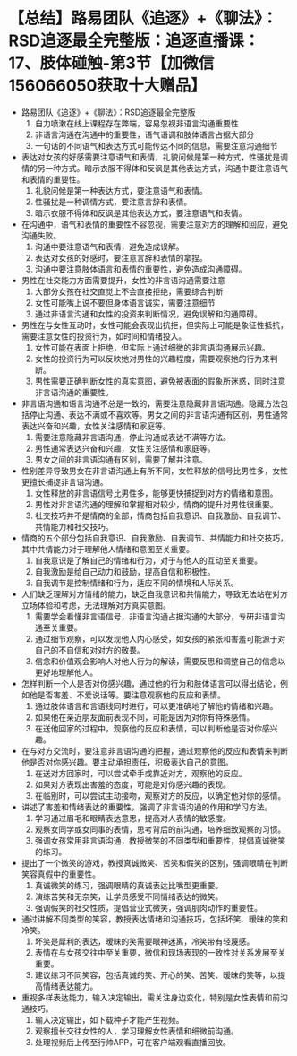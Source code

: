 # 【总结】路易团队《追逐》+《聊法》：RSD追逐最全完整版：追逐直播课：17、肢体碰触-第3节【加微信156066050获取十大赠品】

-   路易团队《追逐》+《聊法》：RSD追逐最全完整版
    1.  自力喷漱在线上课程存在弊端，容易忽视非语言沟通重要性
    2.  非语言沟通在沟通中的重要性，语气语调和肢体语言占据大部分
    3.  一句话的不同语气和表达方式可能传达不同的信息，需要注意沟通细节
-   表达对女孩的好感需要注意语气和表情，礼貌问候是第一种方式，性骚扰是调情的另一种方式。暗示衣服不得体和反讽是其他表达方式，沟通中要注意语气和表情的重要性。
    1.  礼貌问候是第一种表达方式，要注意语气和表情。
    2.  性骚扰是一种调情方式，要注意言辞和表情。
    3.  暗示衣服不得体和反讽是其他表达方式，要注意语气和表情。
-   在沟通中，语气和表情的重要性不容忽视，需要注意对方的理解和回应，避免沟通失败。
    1.  沟通中要注意语气和表情，避免造成误解。
    2.  表达对女孩的好感时，要注意言辞和表情的拿捏。
    3.  沟通中要注意肢体语言和表情的重要性，避免造成沟通障碍。
-   男性在社交能力方面需要提升，女性的非言语沟通需要注意
    1.  大部分女孩在社交直觉上不会直接拒绝，需要综合判断
    2.  女性可能嘴上说不要但身体语言诚实，需要注意细节
    3.  通过非语言沟通和女性的投资来判断情况，避免误解和沟通障碍。
-   男性在与女性互动时，女性可能会表现出抗拒，但实际上可能是象征性抵抗，需要注意女性的投资行为，如时间和情绪投入。
    1.  女性可能在表面上拒绝，但实际上通过细微的非言语沟通展示兴趣。
    2.  女性的投资行为可以反映她对男性的兴趣程度，需要观察她的行为来判断。
    3.  男性需要正确判断女性的真实意图，避免被表面的假象所迷惑，同时注意非言语沟通的重要性。
-   非言语沟通和语言沟通不总是一致的，需要注意隐藏非言语沟通。隐藏方法包括停止沟通、表达不满或不喜欢等。男女之间的非言语沟通有区别，男性通常表达兴奋和兴趣，女性关注感情和家庭等。
    1.  需要注意隐藏非言语沟通，停止沟通或表达不满等方法。
    2.  男性通常表达兴奋和兴趣，女性关注感情和家庭等。
    3.  男女之间的非言语沟通有区别，需要了解并注意。
-   性别差异导致男女在非言语沟通上有所不同，女性释放的信号比男性多，女性更擅长捕捉非言语沟通。
    1.  女性释放的非言语信号比男性多，能够更快捕捉到对方的情绪和意图。
    2.  男性对非言语沟通的理解和掌握相对较少，情商的提升对男性很重要。
    3.  社交技巧并不是情商的全部，情商包括自我意识、自我激励、自我调节、共情能力和社交技巧。
-   情商的五个部分包括自我意识、自我激励、自我调节、共情能力和社交技巧，其中共情能力对于理解他人情绪和意图至关重要。
    1.  自我意识是了解自己的情绪和行为，对于与他人的互动至关重要。
    2.  自我激励是给自己动力和鼓励，提高自信和积极性。
    3.  自我调节是控制情绪和行为，适应不同的情境和人际关系。
-   人们缺乏理解对方情绪的能力，缺乏自我意识和共情能力，导致无法站在对方立场体验和考虑，无法理解对方真实意图。
    1.  需要学会看懂非言语信号，非语言沟通占据沟通的大部分，专研非语言沟通至关重要。
    2.  通过细节观察，可以发现他人内心感受，如女孩的紧张和害羞可能源于对自己的不自信和对对方的敬畏。
    3.  信念和价值观会影响人对他人行为的解读，需要反思和调整自己的信念以更好地理解他人。
-   怎样判断一个人是否对你感兴趣，通过他的行为和肢体语言可以得出结论，例如他是否害羞、不爱说话等。要注意观察他的反应和表情。
    1.  通过肢体语言和言语线同时进行，可以更准确地了解他的情绪和兴趣。
    2.  如果他在亲近朋友面前表现不同，可能是因为对你有特殊感情。
    3.  在送他回家的过程中，观察他的反应和表情，可以判断他是否对你感兴趣。
-   在与对方交流时，要注意非言语沟通的把握，通过观察他的反应和表情来判断他是否对你感兴趣。要主动承担责任，积极表达自己的意图。
    1.  在送对方回家时，可以尝试牵手或靠近对方，观察他的反应。
    2.  如果对方表现出害羞的态度，可能是对你感兴趣的表现。
    3.  在临别时，可以尝试主动接吻，观察对方的反应，以确定他对你的感情。
-   讲述了害羞和情绪表达的重要性，强调了非言语沟通的作用和学习方法。
    1.  学习通过眉毛和眼睛表达意思，提高对人表情的敏感度。
    2.  观察女同学或女同事的表情，思考背后的前沟通，培养细致观察的习惯。
    3.  强调女孩常用非言语沟通，教授微笑的不同类型和重要性，提倡真诚微笑的练习。
-   提出了一个微笑的游戏，教授真诚微笑、苦笑和假笑的区别，强调眼睛在判断笑容真假中的重要性。
    1.  真诚微笑的练习，强调眼睛的真诚表达比嘴型更重要。
    2.  演练苦笑和无奈笑，让学员感受不同情绪表达的微笑。
    3.  强调假笑的社交性质，提倡营业式微笑，强调肌肉动作的重要性。
-   通过讲解不同类型的笑容，教授表达情绪和沟通技巧，包括坏笑、暧昧的笑和冷笑。
    1.  坏笑是犀利的表达，暧昧的笑需要眼神迷离，冷笑带有轻蔑感。
    2.  表情在与女孩交往中至关重要，微信和现场表现的一致性对关系发展至关重要。
    3.  建议练习不同笑容，包括真诚的笑、开心的笑、苦笑、暧昧的笑等，以提高情绪表达能力。
-   重视多样表达能力，输入决定输出，需关注身边变化，特别是女性表情和前沟通技巧。
    1.  输入决定输出，如下载种子才能产生视频。
    2.  观察擅长交往女性的人，学习理解女性表情和细微前沟通。
    3.  处理视频后上传至行帅APP，可在客户端观看直播回放。